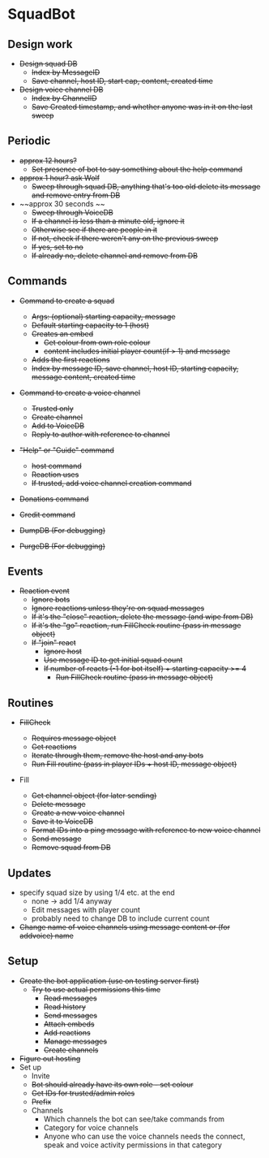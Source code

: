 # SquadBot
## Design work
* ~~Design squad DB~~
    * ~~Index by MessageID~~
    * ~~Save channel, host ID, start cap, content, created time~~
* ~~Design voice channel DB~~
    * ~~Index by ChannelID~~
    * ~~Save Created timestamp, and whether anyone was in it on the last sweep~~

## Periodic
* ~~approx 12 hours?~~
    * ~~Set presence of bot to say something about the help command~~
* ~~approx 1 hour? ask Wolf~~
    * ~~Sweep through squad DB, anything that's too old delete its message and remove entry from DB~~
* ~~approx 30 seconds ~~
    * ~~Sweep through VoiceDB~~
    * ~~If a channel is less than a minute old, ignore it~~
    * ~~Otherwise see if there are people in it~~
    * ~~If not, check if there weren't any on the previous sweep~~
    * ~~If yes, set to no~~
    * ~~If already no, delete channel and remove from DB~~

## Commands
* ~~Command to create a squad~~
    * ~~Args: (optional) starting capacity, message~~
    * ~~Default starting capacity to 1 (host)~~
    * ~~Creates an embed~~
        * ~~Get colour from own role colour~~
        * ~~content includes initial player count(if > 1) and message~~
    * ~~Adds the first reactions~~
    * ~~Index by message ID, save channel, host ID, starting capacity, message content, created time~~

* ~~Command to create a voice channel~~
    * ~~Trusted only~~
    * ~~Create channel~~
    * ~~Add to VoiceDB~~
    * ~~Reply to author with reference to channel~~

* ~~"Help" or "Guide" command~~
    * ~~host command~~
    * ~~Reaction uses~~
    * ~~If trusted, add voice channel creation command~~

* ~~Donations command~~

* ~~Credit command~~

* ~~DumpDB (For debugging)~~

* ~~PurgeDB (For debugging)~~

## Events
* ~~Reaction event~~
    * ~~Ignore bots~~
    * ~~Ignore reactions unless they're on squad messages~~
    * ~~If it's the "close" reaction, delete the message (and wipe from DB)~~
    * ~~If it's the "go" reaction, run FillCheck routine (pass in message object)~~
    * ~~If "join" react~~
        * ~~Ignore host~~
        * ~~Use message ID to get initial squad count~~
        * ~~If number of reacts (-1 for bot itself) + starting capacity >= 4~~
            * ~~Run FillCheck routine (pass in message object)~~

## Routines
* ~~FillCheck~~
    * ~~Requires message object~~
    * ~~Get reactions~~
    * ~~Iterate through them, remove the host and any bots~~
    * ~~Run Fill routine (pass in player IDs + host ID,  message object)~~

* Fill
    * ~~Get channel object (for later sending)~~
    * ~~Delete message~~
    * ~~Create a new voice channel~~
    * ~~Save it to VoiceDB~~
    * ~~Format IDs into a ping message with reference to new voice channel~~
    * ~~Send message~~
    * ~~Remove squad from DB~~

## Updates
* specify squad size by using 1/4 etc. at the end
    * none -> add 1/4 anyway
    * Edit messages with player count
    * probably need to change DB to include current count
* ~~Change name of voice channels using message content or (for addvoice) name~~

## Setup
* ~~Create the bot application (use on testing server first)~~
    * ~~Try to use actual permissions this time~~
        * ~~Read messages~~
        * ~~Read history~~
        * ~~Send messages~~
        * ~~Attach embeds~~
        * ~~Add reactions~~
        * ~~Manage messages~~
        * ~~Create channels~~
* ~~Figure out hosting~~
* Set up
    * Invite
    * ~~Bot should already have its own role - set colour~~
    * ~~Get IDs for trusted/admin roles~~
    * ~~Prefix~~
    * Channels
        * Which channels the bot can see/take commands from
        * Category for voice channels
        * Anyone who can use the voice channels needs the connect, speak and voice activity permissions in that category
